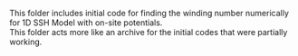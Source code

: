 This folder includes initial code for finding the winding number numerically for 1D SSH Model with on-site potentials. <br>
This folder acts more like an archive for the initial codes that were partially working.<br>
